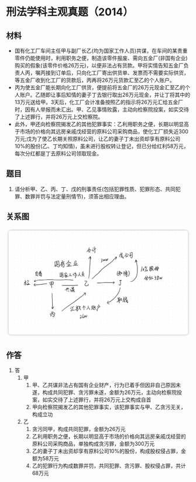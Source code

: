 # 刑法学科主观真题（2014）

## 材料
- 国有化工厂车间主任甲与副厂长乙(均为国家工作人员)共谋，在车间的某贵重零件仍能使用时，利用职务之便，制造该零件报废、需向五金厂(非国有企业)购买的假象(该零件价格26万元)，以便非法占有货款。甲将实情告知五金厂负责人丙，嘱丙接到订单后，只向化工厂寄出供货单、发票而不需要实际供货，等五金厂收到化工厂的货款后，丙再将26万元货款汇至乙的个人账户。
- 丙为使五金厂能长期向化工厂供货，便提前将五金厂的26万元现金汇至乙的个人账户。乙随即让事后知情的妻子丁去银行取出26万元现金，并让丁将其中的13万元送给甲。3天后，化工厂会计准备按照乙的指示将26万元汇给五金厂时，因有人举报而未汇出。甲、乙见事情败露，主动向检察院投案，如实交待了上述罪行，并将26万元上交检察院。
- 此外，甲还向检察院揭发乙的其他犯罪事实：乙利用职务之便，长期以明显高于市场的价格向其远房亲戚戊经营的原料公司采购商品，使化工厂损失近300万元;戊为了使乙长期关照原料公司，让乙的妻子丁未出资却享有原料公司10%的股份(乙、丁均知情)，虽未进行股权转让登记，但已分给红利58万元，每次分红都是丁去原料公司领取现金。

## 题目
1. 请分析甲、乙、丙、丁、戊的刑事责任(包括犯罪性质、犯罪形态、共同犯罪、数罪并罚与法定量刑情节)，须答出相应理由。

## 关系图
![关系图](iShot_2024-09-06_23.30.14.png)

## 作答
1. 答
   1. 甲
      1. 甲、乙共谋非法占有国有企业财产，行为已着手但因非自己原因未遂，构成共同犯罪、贪污罪未遂，金额为26万元，主动向检察院投案，如实交待了上述罪行，并将26万元上交构成自首
      2. 甲向检察院揭发乙的其他犯罪事实，该犯罪事实与甲、乙贪污无关，构成立功
   2. 乙
      1. 贪污同甲，构成共同犯罪，金额为26万元
      2. 乙利用职务之便，长期以明显高于市场的价格向其远房亲戚戊经营的原料公司采购商品，单独构成贪污罪，金额为300万元
      3. 乙的妻子丁未出资却享有原料公司10%的股份，构成股权侵占罪，金额为58万元
      4. 乙的犯罪行为构成数罪并罚，共同犯罪、贪污罪、股权侵占罪，共计68万元
